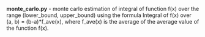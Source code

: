 **monte_carlo.py** - monte carlo estimation of integral of function f(x) over the range (lower_bound, upper_bound) using the formula Integral of f(x) over (a, b) = (b-a)*f_ave(x), where f_ave(x) is the average of the average value of the function f(x).

